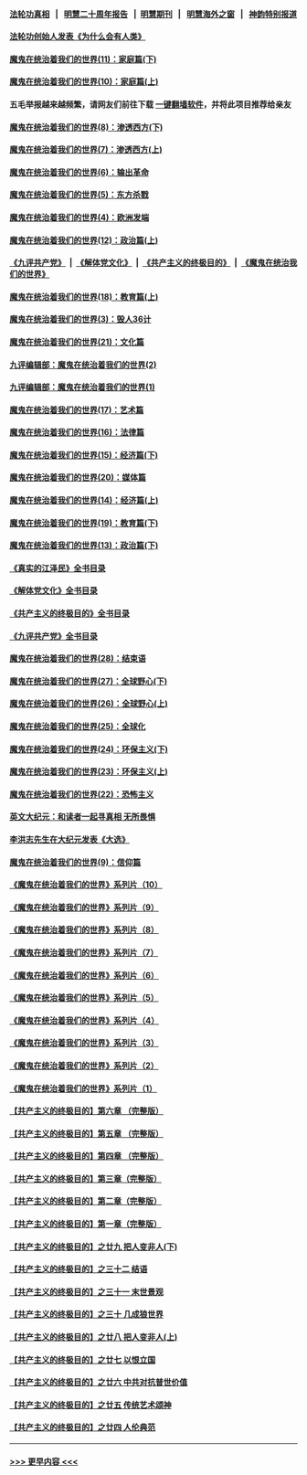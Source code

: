 #### [法轮功真相](https://github.com/gfw-breaker/truth/blob/master/README.md?t=0) &nbsp;&nbsp;|&nbsp;&nbsp; [明慧二十周年报告](https://github.com/gfw-breaker/mh-reports/blob/master/README.md?t=0) &nbsp;&nbsp;|&nbsp;&nbsp;[明慧期刊](https://github.com/gfw-breaker/mh-qikan) &nbsp;&nbsp;|&nbsp;&nbsp; [明慧海外之窗](https://github.com/gfw-breaker/mh-news/blob/master/README.md?t=0) &nbsp;&nbsp;|&nbsp;&nbsp; [神韵特别报道](https://github.com/gfw-breaker/mh-news/blob/master/shenyun.md?t=0)
#### [法轮功创始人发表《为什么会有人类》](../pages/nsc422/n13912117.md?t=03300643) 
#### [魔鬼在统治着我们的世界(11)：家庭篇(下)](../pages/nsc422/n10440961.md?t=03300643) 
#### [魔鬼在统治着我们的世界(10)：家庭篇(上)](../pages/nsc422/n10435448.md?t=03300643) 
#### 五毛举报越来越频繁，请网友们前往下载 [一键翻墙软件](https://github.com/gfw-breaker/ssr-accounts)，并将此项目推荐给亲友
#### [魔鬼在统治着我们的世界(8)：渗透西方(下)](../pages/nsc422/n10429603.md?t=03300643) 
#### [魔鬼在统治着我们的世界(7)：渗透西方(上)](../pages/nsc422/n10426013.md?t=03300643) 
#### [魔鬼在统治着我们的世界(6)：输出革命](../pages/nsc422/n10421536.md?t=03300643) 
#### [魔鬼在统治着我们的世界(5)：东方杀戮](../pages/nsc422/n10417707.md?t=03300643) 
#### [魔鬼在统治着我们的世界(4)：欧洲发端](../pages/nsc422/n10414890.md?t=03300643) 
#### [魔鬼在统治着我们的世界(12)：政治篇(上)](../pages/nsc422/n10444576.md?t=03300643) 
#### [《九评共产党》](https://github.com/begood0513/9ping.md/blob/master/README.md) &nbsp;|&nbsp; [《解体党文化》](../../../../jtdwh.md/blob/master/README.md)  &nbsp;|&nbsp; [《共产主义的终极目的》](../../../../gczydzjmd.md/blob/master/README.md) &nbsp;|&nbsp; [《魔鬼在统治我们的世界》](../../../../mgztzwmdsj.md/blob/master/README.md) 
#### [魔鬼在统治着我们的世界(18)：教育篇(上)](../pages/nsc422/n10526970.md?t=03300643) 
#### [魔鬼在统治着我们的世界(3)：毁人36计](../pages/nsc422/n10411583.md?t=03300643) 
#### [魔鬼在统治着我们的世界(21)：文化篇](../pages/nsc422/n10597706.md?t=03300643) 
#### [九评编辑部：魔鬼在统治着我们的世界(2)](../pages/nsc422/n10410036.md?t=03300643) 
#### [九评编辑部：魔鬼在统治着我们的世界(1)](../pages/nsc422/n10406825.md?t=03300643) 
#### [魔鬼在统治着我们的世界(17)：艺术篇](../pages/nsc422/n10499093.md?t=03300643) 
#### [魔鬼在统治着我们的世界(16)：法律篇](../pages/nsc422/n10485969.md?t=03300643) 
#### [魔鬼在统治着我们的世界(15)：经济篇(下)](../pages/nsc422/n10469975.md?t=03300643) 
#### [魔鬼在统治着我们的世界(20)：媒体篇](../pages/nsc422/n10586579.md?t=03300643) 
#### [魔鬼在统治着我们的世界(14)：经济篇(上)](../pages/nsc422/n10457370.md?t=03300643) 
#### [魔鬼在统治着我们的世界(19)：教育篇(下)](../pages/nsc422/n10564808.md?t=03300643) 
#### [魔鬼在统治着我们的世界(13)：政治篇(下)](../pages/nsc422/n10448270.md?t=03300643) 
#### [《真实的江泽民》全书目录](../pages/nsc422/n13721399.md?t=03300643) 
#### [《解体党文化》全书目录](../pages/nsc422/n13721157.md?t=03300643) 
#### [《共产主义的终极目的》全书目录](../pages/nsc422/n13721048.md?t=03300643) 
#### [《九评共产党》全书目录](../pages/nsc422/n13708085.md?t=03300643) 
#### [魔鬼在统治着我们的世界(28)：结束语](../pages/nsc422/n10936246.md?t=03300643) 
#### [魔鬼在统治着我们的世界(27)：全球野心(下)](../pages/nsc422/n10928319.md?t=03300643) 
#### [魔鬼在统治着我们的世界(26)：全球野心(上)](../pages/nsc422/n10900318.md?t=03300643) 
#### [魔鬼在统治着我们的世界(25)：全球化](../pages/nsc422/n10788205.md?t=03300643) 
#### [魔鬼在统治着我们的世界(24)：环保主义(下)](../pages/nsc422/n10695307.md?t=03300643) 
#### [魔鬼在统治着我们的世界(23)：环保主义(上)](../pages/nsc422/n10688613.md?t=03300643) 
#### [魔鬼在统治着我们的世界(22)：恐怖主义](../pages/nsc422/n10614727.md?t=03300643) 
#### [英文大纪元：和读者一起寻真相 无所畏惧](../pages/nsc422/n12542027.md?t=03300643) 
#### [李洪志先生在大纪元发表《大选》](../pages/nsc422/n12534746.md?t=03300643) 
#### [魔鬼在统治着我们的世界(9)：信仰篇](../pages/nsc422/n10432159.md?t=03300643) 
#### [《魔鬼在统治着我们的世界》系列片（10）](../pages/nsc422/n12292670.md?t=03300643) 
#### [《魔鬼在统治着我们的世界》系列片（9）](../pages/nsc422/n12290859.md?t=03300643) 
#### [《魔鬼在统治着我们的世界》系列片（8）](../pages/nsc422/n12287445.md?t=03300643) 
#### [《魔鬼在统治着我们的世界》系列片（7）](../pages/nsc422/n12283425.md?t=03300643) 
#### [《魔鬼在统治着我们的世界》系列片（6）](../pages/nsc422/n12282314.md?t=03300643) 
#### [《魔鬼在统治着我们的世界》系列片（5）](../pages/nsc422/n12281419.md?t=03300643) 
#### [《魔鬼在统治着我们的世界》系列片（4）](../pages/nsc422/n12274024.md?t=03300643) 
#### [《魔鬼在统治着我们的世界》系列片（3）](../pages/nsc422/n12271322.md?t=03300643) 
#### [《魔鬼在统治着我们的世界》系列片（2）](../pages/nsc422/n12269049.md?t=03300643) 
#### [《魔鬼在统治着我们的世界》系列片（1）](../pages/nsc422/n12267575.md?t=03300643) 
#### [【共产主义的终极目的】第六章 （完整版）](../pages/nsc422/n11428913.md?t=03300643) 
#### [【共产主义的终极目的】第五章 （完整版）](../pages/nsc422/n11428912.md?t=03300643) 
#### [【共产主义的终极目的】第四章 （完整版）](../pages/nsc422/n11428907.md?t=03300643) 
#### [【共产主义的终极目的】第三章（完整版）](../pages/nsc422/n11428848.md?t=03300643) 
#### [【共产主义的终极目的】第二章（完整版）](../pages/nsc422/n11428831.md?t=03300643) 
#### [【共产主义的终极目的】第一章（完整版）](../pages/nsc422/n11417651.md?t=03300643) 
#### [【共产主义的终极目的】之廿九 把人变非人(下)](../pages/nsc422/n11344140.md?t=03300643) 
#### [【共产主义的终极目的】之三十二 结语](../pages/nsc422/n11360535.md?t=03300643) 
#### [【共产主义的终极目的】之三十一 末世景观](../pages/nsc422/n11351129.md?t=03300643) 
#### [【共产主义的终极目的】之三十 几成狼世界](../pages/nsc422/n11348280.md?t=03300643) 
#### [【共产主义的终极目的】之廿八 把人变非人(上)](../pages/nsc422/n11340492.md?t=03300643) 
#### [【共产主义的终极目的】之廿七 以恨立国](../pages/nsc422/n11336944.md?t=03300643) 
#### [【共产主义的终极目的】之廿六 中共对抗普世价值](../pages/nsc422/n11324785.md?t=03300643) 
#### [【共产主义的终极目的】之廿五 传统艺术颂神](../pages/nsc422/n11296396.md?t=03300643) 
#### [【共产主义的终极目的】之廿四 人伦典范](../pages/nsc422/n11296397.md?t=03300643) 

----
#### [ >>> 更早内容 <<< ](../indexes/nsc422-earlier.md)
